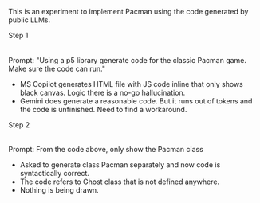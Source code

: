 This is an experiment to implement Pacman using the code generated by public LLMs.

Step 1
######
Prompt: "Using a p5 library generate code for the classic Pacman game. Make sure the code can run."

- MS Copilot generates HTML file with JS code inline that only shows black canvas. Logic there is a no-go hallucination.
- Gemini does generate a reasonable code. But it runs out of tokens and the code is unfinished. Need to find a workaround.

Step 2
######
Prompt: From the code above, only show the Pacman class

- Asked to generate class Pacman separately and now code is syntactically correct.
- The code refers to Ghost class that is not defined anywhere.
- Nothing is being drawn.

